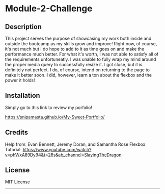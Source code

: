 # Module-2-Challenge

## Description

This project serves the purpose of showcasing my work both inside and outside the bootcamp as my skills grow and improve! Right now, of course, it's not much but I do hope to add to it as time goes on and make the performance much better. For what it's worth, I was not able to satisfy all of the requirements unfortuneatly. I was unable to fully wrap my mind around the proper media query to successfully resize it. I got close, but it is definitely not perfect. I do, of course, intend on returning to the page to make it better soon. I did, however, learn a ton about the flexbox and the power it holds!

## Installation

Simply go to this link to review my porfolio! 

https://snipamasta.github.io/My-Sweet-Portfolio/

## Credits

Help from: Evan Bennett, Jeremy Doran, and Samantha Rose
Flexbox Tutorial: https://www.youtube.com/watch?v=phWxA89Dy94&t=28s&ab_channel=SlayingTheDragon

## License

MIT License

---



